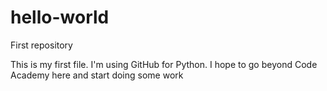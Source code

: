 # hello-world
First repository

This is my first file.  I'm using GitHub for Python. 
I hope to go beyond Code Academy here and start doing some work
